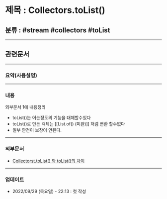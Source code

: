 # 제목 : Collectors.toList()

## 분류 :  #stream #collectors #toList

---
## 관련문서

----
### 요약(사용설명)

---
### 내용
외부문서 1에 내용정리
- toList()는 어는정도의 기능을 대체할수있다
- toList()로 만든 객체는 [[List.of() (미완)]] 처럼 변환 할수없다
- 일부 안전이 보장이 안된다.

----
### 외부문서
- [Collectorst.toList() 와 toList()의 차이](https://www.javacodegeeks.com/2020/12/jdk-16-stream-to-list-in-one-easy-call.html)

----
### 업데이트
-  2022/09/29 (목요일) - 22:13 : 첫 작성








